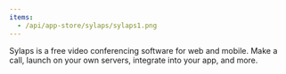 ```yaml
---
items:
  - /api/app-store/sylaps/sylaps1.png
---
```


Sylaps is a free video conferencing software for web and mobile. Make a call, launch on your own servers, integrate into your app, and more.
